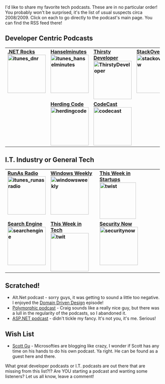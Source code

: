 <!--Title:"Podcast Favorites", PublishedOn:"2009-06-14T18:34:00", Intro:"I'd like to share my favorite tech podcasts. These are in no particular order! You probably won't be" -->

<span>
  <p>I'd like to share my favorite tech podcasts. These are in no particular order! You probably won't be surprised, it's the list of usual suspects circa 2008/2009. Click on each to go directly to the podcast's main page. You can find the RSS feed there!</p>
  <h2>Developer Centric Podcasts</h2>
  <table border="0" cellspacing="3" cellpadding="3" width="100%">
    <tbody>
      <tr>
        <td valign="top">
          <strong>
            <a href="http://www.dotnetrocks.com/">.NET Rocks              <br /><img style="border-right-width: 0px; display: inline; border-top-width: 0px; border-bottom-width: 0px; border-left-width: 0px" title="itunes_dnr" border="0" alt="itunes_dnr" src="http://devtxt.com/Blog/blogimg/PodcastFavorites_13F0D/itunes_dnr_5.jpg" width="124" height="124" /></a>
          </strong>
        </td>
        <td valign="top">
          <strong>
            <a href="http://hanselminutes.com/">Hanselminutes              <br /><img style="border-right-width: 0px; display: inline; border-top-width: 0px; border-bottom-width: 0px; border-left-width: 0px" title="itunes_hanselminutes" border="0" alt="itunes_hanselminutes" src="http://devtxt.com/Blog/blogimg/PodcastFavorites_13F0D/itunes_hanselminutes_5.jpg" width="124" height="124" /></a>
          </strong>
        </td>
        <td valign="top">
          <strong>
            <a href="http://www.thirstydeveloper.com/">Thirsty Developer              <br /><img style="border-right-width: 0px; display: inline; border-top-width: 0px; border-bottom-width: 0px; border-left-width: 0px" title="ThirstyDeveloper" border="0" alt="ThirstyDeveloper" src="http://devtxt.com/Blog/blogimg/PodcastFavorites_13F0D/ThirstyDeveloper_5.png" width="124" height="124" /></a>
          </strong>
        </td>
        <td valign="top">
          <strong>
            <a href="http://blog.stackoverflow.com/">StackOverflow              <br /><img style="border-right-width: 0px; display: inline; border-top-width: 0px; border-bottom-width: 0px; border-left-width: 0px" title="stackoverflow" border="0" alt="stackoverflow" src="http://devtxt.com/Blog/blogimg/PodcastFavorites_13F0D/stackoverflow_5.png" width="124" height="124" /></a>
          </strong>
        </td>
      </tr>
      <tr>
        <td valign="top">
          <strong></strong>
        </td>
        <td valign="top">
          <strong>
            <a href="http://herdingcode.com/">Herding Code              <br /><strong><img style="border-right-width: 0px; display: inline; border-top-width: 0px; border-bottom-width: 0px; border-left-width: 0px" title="herdingcode" border="0" alt="herdingcode" src="http://devtxt.com/Blog/blogimg/PodcastFavorites_13F0D/herdingcode_5.jpg" width="124" height="124" /></strong></a>
          </strong>
          <strong></strong>
        </td>
        <td valign="top">
          <strong>
            <a href="http://www.code-magazine.com/codecast/">CodeCast              <br /><img style="border-right-width: 0px; display: inline; border-top-width: 0px; border-bottom-width: 0px; border-left-width: 0px" title="codecast" border="0" alt="codecast" src="http://devtxt.com/Blog/blogimg/PodcastFavorites_13F0D/codecast_5.jpg" width="124" height="124" /></a>
          </strong>
          <strong></strong>
        </td>
        <td valign="top"></td>
      </tr>
    </tbody>
  </table>
  <h2></h2>
  <h2>I.T. Industry or General Tech</h2>
  <table border="0" cellspacing="3" cellpadding="3" width="100%">
    <tbody>
      <tr>
        <td valign="top">
          <strong>
            <a href="http://www.runasradio.com/">RunAs Radio              <br /><img style="border-right-width: 0px; display: inline; border-top-width: 0px; border-bottom-width: 0px; border-left-width: 0px" title="itunes_runasradio" border="0" alt="itunes_runasradio" src="http://devtxt.com/Blog/blogimg/PodcastFavorites_13F0D/itunes_runasradio_5.jpg" width="124" height="124" /></a>
          </strong>
        </td>
        <td valign="top">
          <strong>
            <a href="http://twit.tv/ww">Windows Weekly              <br /><img style="border-right-width: 0px; display: inline; border-top-width: 0px; border-bottom-width: 0px; border-left-width: 0px" title="windowsweekly" border="0" alt="windowsweekly" src="http://devtxt.com/Blog/blogimg/PodcastFavorites_13F0D/windowsweekly_5.jpg" width="124" height="124" /></a>
          </strong>
        </td>
        <td valign="top">
          <strong>
            <a href="http://thisweekinstartups.com/">This Week in Startups              <br /><img style="border-right-width: 0px; display: inline; border-top-width: 0px; border-bottom-width: 0px; border-left-width: 0px" title="twist" border="0" alt="twist" src="http://devtxt.com/Blog/blogimg/PodcastFavorites_13F0D/twist_5.png" width="118" height="118" /></a>
          </strong>
        </td>
        <td valign="top">
          <!--<strong><a href="http://thisweekinadvertising.net/">This Week in Advertising<BR/><img style="border-right-width: 0px; display: inline; border-top-width: 0px; border-bottom-width: 0px; border-left-width: 0px" title="twia" border="0" alt="twia" src="http://devtxt.com/Blog/blogimg/PodcastFavorites_13F0D/twia_3.png" width="124" height="124" /></a> </strong> -->
        </td>
      </tr>
      <tr>
        <td valign="top">
          <strong>
            <a href="http://feeds.tvo.org/tvo/searchengine">Search Engine              <br /><img style="border-right-width: 0px; display: inline; border-top-width: 0px; border-bottom-width: 0px; border-left-width: 0px" title="searchengine" border="0" alt="searchengine" src="http://devtxt.com/Blog/blogimg/PodcastFavorites_13F0D/searchengine_3.png" width="124" height="124" /></a>
          </strong>
        </td>
        <td valign="top">
          <strong>
            <a href="http://twit.tv/twit">This Week in Tech              <br /><img style="border-right-width: 0px; display: inline; border-top-width: 0px; border-bottom-width: 0px; border-left-width: 0px" title="twit" border="0" alt="twit" src="http://devtxt.com/Blog/blogimg/PodcastFavorites_13F0D/twit_5.jpg" width="124" height="124" /></a>
          </strong>
        </td>
        <td valign="top">
          <strong>
            <a href="http://twit.tv/sn">Security Now              <br /><img style="border-right-width: 0px; display: inline; border-top-width: 0px; border-bottom-width: 0px; border-left-width: 0px" title="securitynow" border="0" alt="securitynow" src="http://devtxt.com/Blog/blogimg/PodcastFavorites_13F0D/securitynow_5.jpg" width="124" height="124" /></a>
          </strong>
        </td>
        <td valign="top"></td>
      </tr>
    </tbody>
  </table>
  <p></p>
  <h2>Scratched!</h2>
  <ul>
    <li>Alt.Net podcast - sorry guys, it was getting to sound a little too negative. I enjoyed the <a href="http://www.altnetpodcast.com/episodes/15-domain-driven-design">Domain Driven Design</a> episode! </li>
    <li>
      <a href="http://polymorphicpodcast.com/">Polymorphic podcast</a> - Craig sounds like a really nice guy, but there was a lull in the regularity of the podcasts, so I abandoned it. </li>
    <li>
      <a href="http://aspnetpodcast.com/ ">ASP.NET podcast</a> - didn't tickle my fancy. It's not you, it's me. Serious! </li>
  </ul>
  <h2>Wish List</h2>
  <ul>
    <li>
      <a href="http://weblogs.asp.net/scottgu">Scott Gu</a> -  Microsofties are blogging like crazy, I wonder if Scott has any time on his hands to do his own podcast. Ya right. He can be found as a guest here and there. </li>
  </ul>
  <p>What great developer podcasts or I.T. podcasts are out there that are missing from this list?!? Are YOU starting a podcast and wanting some listeners? Let us all know, leave a comment!</p>
</span>